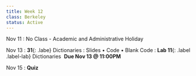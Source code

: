 ```yaml
---
title: Week 12 
class: Berkeley
status: Active
---
```


Nov 11
: No Class - Academic and Administrative Holiday

Nov 13
: **31**{: .labe} Dictionaries
  : Slides &#8226; Code &#8226; Blank Code
: **Lab 11**{: .label .label-lab} Dictionaries &nbsp;**Due Nov 13 @ 11:00PM**

Nov 15
: **Quiz**